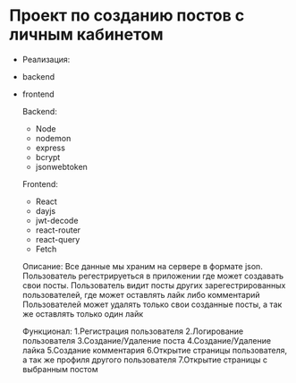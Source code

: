 # Проект по созданию постов c личным кабинетом
- Реализация:
- backend
- frontend

  Backend:
  - Node
  - nodemon
  - express
  - bcrypt
  - jsonwebtoken

  Frontend:
  - React
  - dayjs
  - jwt-decode
  - react-router
  - react-query
  - Fetch
 
  Описание:
  Все данные мы храним на сервере в формате json.
  Пользователь регестрируеться в приложении где может создавать свои посты.
  Пользователь видит посты других зарегестрированных пользователей, где может оставлять лайк либо комментарий
  Пользователей может удалять только свои созданные посты, а так же оставлять только один лайк
 
  Функционал:
  1.Регистрация пользователя
  2.Логирование пользователя
  3.Создание/Удаление поста
  4.Создание/Удаление лайка
  5.Создание комментария
  6.Открытие страницы пользователя, а так же профиля другого пользователя
  7.Открытие страницы с выбранным постом
  
